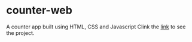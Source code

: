 # counter-web
A counter app built using HTML, CSS and Javascript
Clink the [link](https://darling-begonia-50cb7a.netlify.app/) to see the project.
